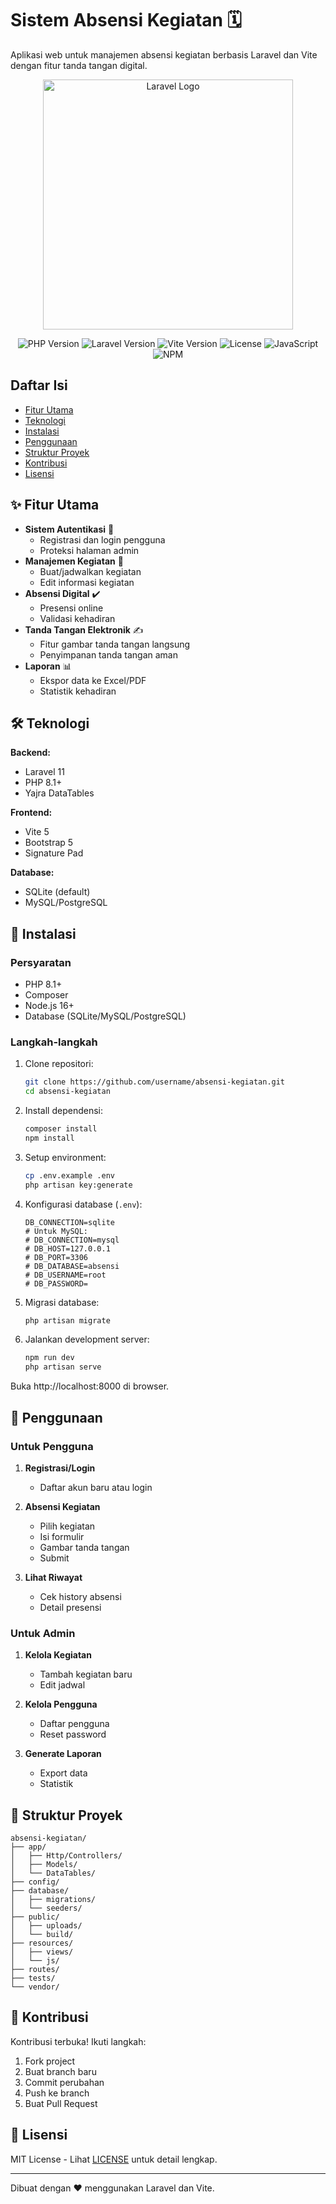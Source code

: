 # Sistem Absensi Kegiatan 🗓️

Aplikasi web untuk manajemen absensi kegiatan berbasis Laravel dan Vite dengan fitur tanda tangan digital.

<p align="center"><a href="https://laravel.com" target="_blank"><img src="https://raw.githubusercontent.com/laravel/art/master/logo-lockup/5%20SVG/2%20CMYK/1%20Full%20Color/laravel-logolockup-cmyk-red.svg" width="400" alt="Laravel Logo"></a></p>


<p align="center">
    <img src="https://img.shields.io/badge/PHP-8.1%2B-777BB4.svg?style=for-the-badge&logo=php" alt="PHP Version">
    <img src="https://img.shields.io/badge/Laravel-11.x-FF2D20.svg?style=for-the-badge&logo=laravel" alt="Laravel Version">
    <img src="https://img.shields.io/badge/Vite-5.x-646CFF.svg?style=for-the-badge&logo=vite" alt="Vite Version">
    <img src="https://img.shields.io/badge/License-MIT-green.svg?style=for-the-badge" alt="License">
    <img src="https://img.shields.io/badge/javascript-2025-F7DF1E.svg?style=for-the-badge&logo=javascript" alt="JavaScript">
    <img src="https://img.shields.io/badge/npm-latest-CB3837.svg?style=for-the-badge&logo=npm" alt="NPM">
</p>

## Daftar Isi
- [Fitur Utama](#-fitur-utama)
- [Teknologi](#-teknologi)
- [Instalasi](#-instalasi)
- [Penggunaan](#-penggunaan)
- [Struktur Proyek](#-struktur-proyek)
- [Kontribusi](#-kontribusi)
- [Lisensi](#-lisensi)

## ✨ Fitur Utama
- **Sistem Autentikasi** 🔐
  - Registrasi dan login pengguna
  - Proteksi halaman admin
- **Manajemen Kegiatan** 📅
  - Buat/jadwalkan kegiatan
  - Edit informasi kegiatan
- **Absensi Digital** ✔️
  - Presensi online
  - Validasi kehadiran
- **Tanda Tangan Elektronik** ✍️
  - Fitur gambar tanda tangan langsung
  - Penyimpanan tanda tangan aman
- **Laporan** 📊
  - Ekspor data ke Excel/PDF
  - Statistik kehadiran

## 🛠️ Teknologi
**Backend:**
- Laravel 11
- PHP 8.1+
- Yajra DataTables

**Frontend:**
- Vite 5
- Bootstrap 5
- Signature Pad

**Database:**
- SQLite (default)
- MySQL/PostgreSQL

## 🚀 Instalasi

### Persyaratan
- PHP 8.1+
- Composer
- Node.js 16+
- Database (SQLite/MySQL/PostgreSQL)

### Langkah-langkah
1. Clone repositori:
   ```bash
   git clone https://github.com/username/absensi-kegiatan.git
   cd absensi-kegiatan
   ```

2. Install dependensi:
   ```bash
   composer install
   npm install
   ```

3. Setup environment:
   ```bash
   cp .env.example .env
   php artisan key:generate
   ```

4. Konfigurasi database (`.env`):
   ```env
   DB_CONNECTION=sqlite
   # Untuk MySQL:
   # DB_CONNECTION=mysql
   # DB_HOST=127.0.0.1
   # DB_PORT=3306
   # DB_DATABASE=absensi
   # DB_USERNAME=root
   # DB_PASSWORD=
   ```

5. Migrasi database:
   ```bash
   php artisan migrate
   ```

6. Jalankan development server:
   ```bash
   npm run dev
   php artisan serve
   ```

Buka http://localhost:8000 di browser.

## 📖 Penggunaan

### Untuk Pengguna
1. **Registrasi/Login**
   - Daftar akun baru atau login

2. **Absensi Kegiatan**
   - Pilih kegiatan
   - Isi formulir
   - Gambar tanda tangan
   - Submit

3. **Lihat Riwayat**
   - Cek history absensi
   - Detail presensi

### Untuk Admin
1. **Kelola Kegiatan**
   - Tambah kegiatan baru
   - Edit jadwal

2. **Kelola Pengguna**
   - Daftar pengguna
   - Reset password

3. **Generate Laporan**
   - Export data
   - Statistik

## 📂 Struktur Proyek
```
absensi-kegiatan/
├── app/
│   ├── Http/Controllers/
│   ├── Models/
│   └── DataTables/
├── config/
├── database/
│   ├── migrations/
│   └── seeders/
├── public/
│   ├── uploads/
│   └── build/
├── resources/
│   ├── views/
│   └── js/
├── routes/
├── tests/
└── vendor/
```

## 🤝 Kontribusi
Kontribusi terbuka! Ikuti langkah:
1. Fork project
2. Buat branch baru
3. Commit perubahan
4. Push ke branch
5. Buat Pull Request

## 📜 Lisensi
MIT License - Lihat [LICENSE](LICENSE) untuk detail lengkap.

---

Dibuat dengan ❤️ menggunakan Laravel dan Vite.
